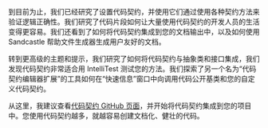 到目前为止，我们已经研究了设置代码契约，并使用它们通过使用各种契约方法来验证逻辑正确性。我们研究了代码片段如何让大量使用代码契约的开发人员的生活变得更容易。我们还看到了如何将代码契约集成到您的文档输出中，以及如何使用 Sandcastle 帮助文件生成器生成用户友好的文档。

转到更高级的主题和提示，我们研究了如何将代码契约与抽象类和接口集成，我们发现代码契约非常适合用 IntelliTest 测试您的方法。我们探索了另一个名为“代码契约编辑器扩展”的工具如何在“快速信息”窗口中向调用代码公开基类和您的自定义代码契约。

从这里，我建议查看[代码契约 GitHub 页面](https://github.com/Microsoft/CodeContracts)，并开始将代码契约集成到您的项目中。您使用代码契约越多，就越容易创建文档化、健壮的代码。